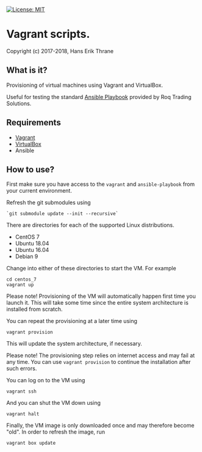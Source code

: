 [![License: MIT](https://img.shields.io/badge/license-MIT-blue.svg)](https://opensource.org/licenses/MIT)

# Vagrant scripts.

Copyright (c) 2017-2018, Hans Erik Thrane

## What is it?

Provisioning of virtual machines using Vagrant and VirtualBox.

Useful for testing the standard [Ansible Playbook](https://github.com/roq-trading/roq-ansible-playbook) provided by
Roq Trading Solutions.

## Requirements

* [Vagrant](https://www.vagrantup.com/downloads.html)
* [VirtualBox](https://www.virtualbox.org/wiki/Downloads)
* Ansible

## How to use?

First make sure you have access to the `vagrant` and `ansible-playbook` from your current environment.

Refresh the git submodules using

	`git submodule update --init --recursive`

There are directories for each of the supported Linux distributions.

* CentOS 7
* Ubuntu 18.04
* Ubuntu 16.04
* Debian 9

Change into either of these directories to start the VM. For example

	cd centos_7
	vagrant up

Please note!
Provisioning of the VM will automatically happen first time you launch it.
This will take some time since the entire system architecture is installed from scratch.

You can repeat the provisioning at a later time using

	vagrant provision

This will update the system architecture, if necessary.

Please note!
The provisioning step relies on internet access and may fail at any time.
You can use `vagrant provision` to continue the installation after such errors.

You can log on to the VM using

	vagrant ssh

And you can shut the VM down using

	vagrant halt

Finally, the VM image is only downloaded once and may therefore become "old".
In order to refresh the image, run

	vagrant box update

